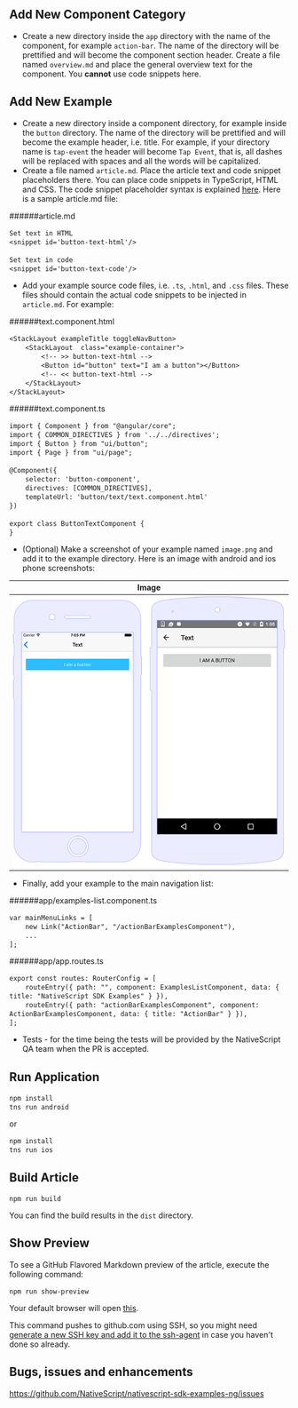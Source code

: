 
## Add New Component Category

 - Create a new directory inside the `app` directory with the name of the component, for example `action-bar`. The name of the directory will be prettified and will become the component section header. Create a file named `overview.md` and place the general overview text for the component. You **cannot** use code snippets here. 

## Add New Example

 - Create a new directory inside a component directory, for example inside the `button` directory. The name of the directory will be prettified and will become the example header, i.e. title. For example, if your directory name is `tap-event` the header will become `Tap Event`, that is, all dashes will be replaced with spaces and all the words will be capitalized.
 - Create a file named `article.md`. Place the article text and code snippet placeholders there. You can place code snippets in TypeScript, HTML and CSS. The code snippet placeholder syntax is explained [here](https://github.com/NativeScript/markdown-snippet-injector). Here is a sample article.md file:

######article.md
```
Set text in HTML
<snippet id='button-text-html'/>

Set text in code
<snippet id='button-text-code'/>
```
 - Add your example source code files, i.e. `.ts`, `.html`, and `.css` files. These files should contain the actual code snippets to be injected in `article.md`. For example:

######text.component.html
```
<StackLayout exampleTitle toggleNavButton>
    <StackLayout  class="example-container">
        <!-- >> button-text-html -->
        <Button id="button" text="I am a button"></Button>
        <!-- << button-text-html -->
    </StackLayout>
</StackLayout>
```

######text.component.ts
```
import { Component } from "@angular/core";
import { COMMON_DIRECTIVES } from '../../directives';
import { Button } from "ui/button";
import { Page } from "ui/page";

@Component({
    selector: 'button-component',
    directives: [COMMON_DIRECTIVES],
    templateUrl: 'button/text/text.component.html'
})

export class ButtonTextComponent {
}
```
 - (Optional) Make а screenshot of your example named `image.png` and add it to the example directory. Here is an image with android and ios phone screenshots:

|Image|
|---|
|![Image](app/button/image.png "Image")|

 - Finally, add your example to the main navigation list:

######app/examples-list.component.ts
```
var mainMenuLinks = [
    new Link("ActionBar", "/actionBarExamplesComponent"),
    ...
];
```
######app/app.routes.ts
```
export const routes: RouterConfig = [
    routeEntry({ path: "", component: ExamplesListComponent, data: { title: "NativeScript SDK Examples" } }),
    routeEntry({ path: "actionBarExamplesComponent", component: ActionBarExamplesComponent, data: { title: "ActionBar" } }),
];
```

 - Tests - for the time being the tests will be provided by the NativeScript QA team when the PR is accepted.

## Run Application
```
npm install
tns run android
```
or
```
npm install
tns run ios
```

## Build Article
```
npm run build
```
You can find the build results in the `dist` directory.

## Show Preview 
To see a GitHub Flavored Markdown preview of the article, execute the following command:
```
npm run show-preview
``` 

Your default browser will open [this](https://github.com/NativeScript/nativescript-sdk-examples-preview/).

This command pushes to github.com using SSH, so you might need [generate a new SSH key and add it to the ssh-agent](https://help.github.com/articles/generating-a-new-ssh-key-and-adding-it-to-the-ssh-agent/) in case you haven't done so already.

## Bugs, issues and enhancements
https://github.com/NativeScript/nativescript-sdk-examples-ng/issues

